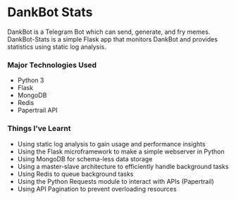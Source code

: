 # DankBot Stats

DankBot is a Telegram Bot which can send, generate, and fry memes.  
DankBot-Stats is a simple Flask app that monitors DankBot and provides statistics using static log analysis.

### Major Technologies Used
- Python 3
- Flask
- MongoDB
- Redis
- Papertrail API

### Things I've Learnt
- Using static log analysis to gain usage and performance insights
- Using the Flask microframework to make a simple webserver in Python
- Using MongoDB for schema-less data storage
- Using a master-slave architecture to efficiently handle background tasks
- Using Redis to queue background tasks
- Using the Python Requests module to interact with APIs (Papertrail)
- Using API Pagination to prevent overloading resources
